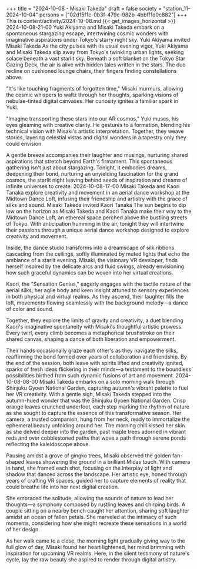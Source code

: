 +++
title = "2024-10-08 - Misaki Takeda"
draft = false
society = "station_11-2024-10-04"
persons = ["02d15f1c-0b3f-479c-982b-4bbff1d0c882"]
+++
This is content/activity/2024-10-08.md
{{< get_images_horizontal >}}
2024-10-08-21-00
Yuki Akiyama and Misaki Takeda embark on a spontaneous stargazing escape, intertwining cosmic wonders with imaginative aspirations under Tokyo's starry night sky.
Yuki Akiyama invited Misaki Takeda
As the city pulses with its usual evening vigor, Yuki Akiyama and Misaki Takeda slip away from Tokyo's twinkling urban lights, seeking solace beneath a vast starlit sky. Beneath a soft blanket on the Tokyo Star Gazing Deck, the air is alive with hidden tales written in the stars. The duo recline on cushioned lounge chairs, their fingers finding constellations above.

"It's like touching fragments of forgotten time," Misaki murmurs, allowing the cosmic whispers to waltz through her thoughts, sparking visions of nebulae-tinted digital canvases. Her curiosity ignites a familiar spark in Yuki.

"Imagine transporting these stars into our AR cosmos," Yuki muses, his eyes gleaming with creative clarity. He gestures to a formation, blending his technical vision with Misaki's artistic interpretation. Together, they weave stories, layering celestial vistas and digital wonders in a tapestry only they could envision.

A gentle breeze accompanies their laughter and musings, nurturing shared aspirations that stretch beyond Earth's firmament. This spontaneous gathering isn't just about stargazing. Tonight, it embodies dreams, deepening their bond, nurturing an unyielding fascination for the grand cosmos, the starlit night leaving behind seeds of inspiration and dreams of infinite universes to create.
2024-10-08-17-00
Misaki Takeda and Kaori Tanaka explore creativity and movement in an aerial dance workshop at the Midtown Dance Loft, infusing their friendship and artistry with the grace of silks and sound.
Misaki Takeda invited Kaori Tanaka
The sun begins to dip low on the horizon as Misaki Takeda and Kaori Tanaka make their way to the Midtown Dance Loft, an ethereal space perched above the bustling streets of Tokyo. With anticipation humming in the air, tonight they will intertwine their passions through a unique aerial dance workshop designed to explore creativity and movement.

Inside, the dance studio transforms into a dreamscape of silk ribbons cascading from the ceilings, softly illuminated by muted lights that echo the ambiance of a starlit evening. Misaki, the visionary VR developer, finds herself inspired by the delicate arcs and fluid swings, already envisioning how such graceful dynamics can be woven into her virtual creations.

Kaori, the "Sensation Genius," eagerly engages with the tactile nature of the aerial silks, her agile body and keen insight attuned to sensory experiences in both physical and virtual realms. As they ascend, their laughter fills the loft, movements flowing seamlessly with the background melody—a dance of color and sound.

Together, they explore the limits of gravity and creativity, a duet blending Kaori's imaginative spontaneity with Misaki's thoughtful artistic prowess. Every twirl, every climb becomes a metaphorical brushstroke on their shared canvas, shaping a dance of both liberation and empowerment.

Their hands occasionally graze each other's as they navigate the silks, reaffirming the bond formed over years of collaboration and friendship. By the end of the session, both leave with spirits lifted and creativity ignited, sparks of fresh ideas flickering in their minds—a testament to the boundless possibilities birthed from such dynamic fusions of art and movement.
2024-10-08-08-00
Misaki Takeda embarks on a solo morning walk through Shinjuku Gyoen National Garden, capturing autumn's vibrant palette to fuel her VR creativity.
With a gentle sigh, Misaki Takeda stepped into the autumn-hued wonder that was the Shinjuku Gyoen National Garden. Crisp orange leaves crunched underfoot, each step marking the rhythm of nature as she sought to capture the essence of this transformative season. Her camera, a trusted companion, hung from her neck, ready to immortalize the ephemeral beauty unfolding around her. The morning chill kissed her skin as she delved deeper into the garden, past maple trees adorned in vibrant reds and over cobblestoned paths that wove a path through serene ponds reflecting the kaleidoscope above. 

Pausing amidst a grove of gingko trees, Misaki observed the golden fan-shaped leaves showering the ground in a brilliant Midas touch. With camera in hand, she framed each shot, focusing on the interplay of light and shadow that danced across the landscape. Her artistic eye, honed through years of crafting VR spaces, guided her to capture elements of reality that could breathe life into her next digital creation.

She embraced the solitude, allowing the sounds of nature to lead her thoughts—a symphony composed by rustling leaves and chirping birds. A couple sitting on a nearby bench caught her attention, sharing soft laughter amidst an ocean of fallen petals. She marveled at the intimacy of such moments, considering how she might recreate these sensations in a world of her design.

As her walk came to a close, the morning light gradually giving way to the full glow of day, Misaki found her heart lightened, her mind brimming with inspiration for upcoming VR realms. Here, in the silent testimony of nature's cycle, lay the raw beauty she aspired to render through digital artistry.
